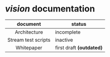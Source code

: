 # *vision* documentation

|document|status|
|:-:|---|
| Architecture | incomplete |
| Stream test scripts | inactive |
| Whitepaper | first draft **(outdated)** |